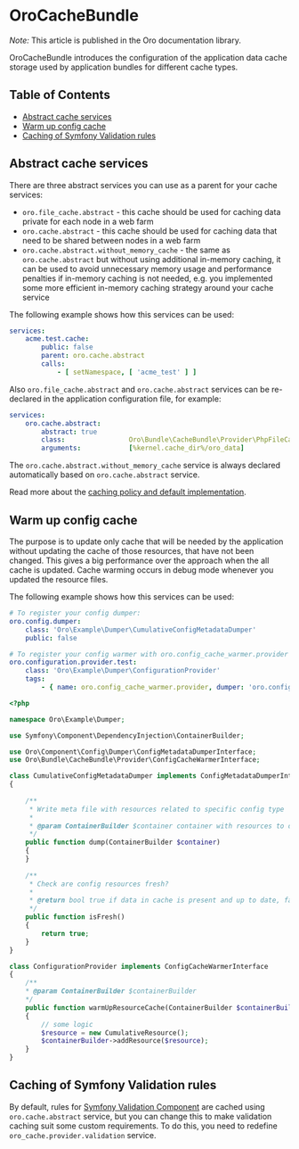 # OroCacheBundle

*Note:* This article is published in the Oro documentation library.

OroCacheBundle introduces the configuration of the application data cache storage used by application bundles for different cache types.

## Table of Contents

 - [Abstract cache services](#abstract-cache-services) 
 - [Warm up config cache](#warm-up-config-cache)
 - [Caching of Symfony Validation rules](#caching-of-symfony-validation-rules)

## Abstract cache services

There are three abstract services you can use as a parent for your cache services:

 - `oro.file_cache.abstract` - this cache should be used for caching data private for each node in a web farm
 - `oro.cache.abstract` - this cache should be used for caching data that need to be shared between nodes in a web farm
 - `oro.cache.abstract.without_memory_cache` - the same as `oro.cache.abstract` but without using additional in-memory caching, it can be used to avoid unnecessary memory usage and performance penalties if in-memory caching is not needed, e.g. you implemented some more efficient in-memory caching strategy around your cache service

The following example shows how this services can be used:

``` yaml
services:
    acme.test.cache:
        public: false
        parent: oro.cache.abstract
        calls:
            - [ setNamespace, [ 'acme_test' ] ]
```

Also `oro.file_cache.abstract` and `oro.cache.abstract` services can be re-declared in the application configuration file, for example:

``` yaml
services:
    oro.cache.abstract:
        abstract: true
        class:                Oro\Bundle\CacheBundle\Provider\PhpFileCache
        arguments:            [%kernel.cache_dir%/oro_data]
```

The `oro.cache.abstract.without_memory_cache` service is always declared automatically based on `oro.cache.abstract` service.

Read more about the [caching policy and default implementation](Resources/doc/caching_policy.md).

## Warm up config cache

The purpose is to update only cache that will be needed by the application without updating the cache of those resources,
that have not been changed. This gives a big performance over the approach when the all cache is updated. Cache warming 
occurs in debug mode whenever you updated the resource files. 

The following example shows how this services can be used:

```yaml
# To register your config dumper:
oro.config.dumper:
    class: 'Oro\Example\Dumper\CumulativeConfigMetadataDumper'
    public: false

# To register your config warmer with oro.config_cache_warmer.provider tag:
oro.configuration.provider.test:
    class: 'Oro\Example\Dumper\ConfigurationProvider'
    tags:
        - { name: oro.config_cache_warmer.provider, dumper: 'oro.config.dumper' }

```

```php
<?php

namespace Oro\Example\Dumper;

use Symfony\Component\DependencyInjection\ContainerBuilder;

use Oro\Component\Config\Dumper\ConfigMetadataDumperInterface;
use Oro\Bundle\CacheBundle\Provider\ConfigCacheWarmerInterface;

class CumulativeConfigMetadataDumper implements ConfigMetadataDumperInterface
{
    
    /**
     * Write meta file with resources related to specific config type
     *
     * @param ContainerBuilder $container container with resources to dump
     */
    public function dump(ContainerBuilder $container)
    {
    }
    
    /**
     * Check are config resources fresh?
     *
     * @return bool true if data in cache is present and up to date, false otherwise
     */
    public function isFresh()
    {
        return true;
    }
}

class ConfigurationProvider implements ConfigCacheWarmerInterface
{
    /**
    * @param ContainerBuilder $containerBuilder
    */
    public function warmUpResourceCache(ContainerBuilder $containerBuilder)
    {
        // some logic
        $resource = new CumulativeResource();
        $containerBuilder->addResource($resource);
    }
}
```

## Caching of Symfony Validation rules

By default, rules for [Symfony Validation Component](http://symfony.com/doc/current/book/validation.html) are cached using `oro.cache.abstract` service, but you can change this to make validation caching suit some custom requirements. To do this, you need to redefine `oro_cache.provider.validation` service.
